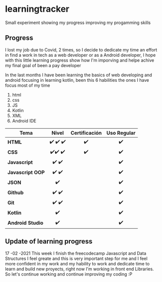 # learningtracker
Small experiment showing my progress improving my progamming skills

## Progress
I lost my job due to Covid, 2 times, so I decide to dedicate my time an effort in find a work in tech as a web developer or as a Android developer, I hope with this little learning progress show how I'm imporving and helpe achive my final goal of been a pay developer

In the last months I have been learning the basics of web developing and android focusing in learning kotlin, been this 6 habilities the ones I have focus most of my time

1. html
2. css
3. JS
4. Kotlin
5. XML
6. Android IDE

| Tema   | Nivel     | Certificación | Uso Regular|
|--------|:-----------:|:-------------:|:----------:|
|**HTML**| :heavy_check_mark: :heavy_check_mark: :heavy_check_mark:|:heavy_check_mark:  |:heavy_check_mark:|
|**CSS**|:heavy_check_mark::heavy_check_mark: :heavy_check_mark:|:heavy_check_mark:  |:heavy_check_mark: |
|**Javascript**|:heavy_check_mark: :heavy_check_mark:| |:heavy_check_mark:|
|**Javascript OOP**|:heavy_check_mark: :heavy_check_mark:| |:heavy_check_mark:|
|**JSON**|:heavy_check_mark:| |:heavy_check_mark:|
|**Github**|:heavy_check_mark: :heavy_check_mark:| |:heavy_check_mark:|
|**Git**|:heavy_check_mark: :heavy_check_mark:| |:heavy_check_mark:|
|**Kotlin**|:heavy_check_mark:| |:heavy_check_mark:|
|**Android Studio**|:heavy_check_mark:| |:heavy_check_mark:|


## Update of learning progress
17 -02 -2021
This week I finish the freecodecamp Javascript and Data Structures I feel greate and this is very important step for me and I feel more confident in my work and my hability to work and dedicate time to learn and build new proyects, right now I'm working in front end Libraries.
So let's continue working and continue improving my coding :P
